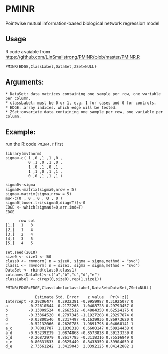 # PMINR
Pointwise mutual information-based biological network regression model<br>
## Usage<br>
R code avaiable from https://github.com/LinSmallstrong/PMINR/blob/master/PMINR.R <br>

    PMINR(EDGE,ClassLabel,DataSet,ZSet=NULL)

## Arguments:<br>

    * DataSet: data matrices containing one sample per row, one variable per column.  
    * classLabel: must be 0 or 1, e.g. 1 for cases and 0 for controls. 
    * EDGE: array indices. which edge will be tested.
    * ZSet:covariate data containing one sample per row, one variable per column.

## Example:
run the R code `PMINR.r` first<br>

    library(mvtnorm)
    sigma<-c( 1 ,0 ,1 ,1 ,0 ,  	
              0 ,1 ,0 ,1 ,0 ,	 
              1 ,0 ,1 ,0 ,1 , 	
              1 ,1 ,0 ,1 ,1 ,	 
              0 ,0 ,1 ,1 ,1 ) 
              
    sigma0<-sigma 
    sigma0<-matrix(sigma0,nrow = 5) 
    sigma<-matrix(sigma,nrow = 5) 
    mu<-c(0 , 0 , 0 , 0 , 0 ) 
    sigma0[lower.tri(sigma0,diag=T)]<-0 
    EDGE <- which(sigma0!=0,arr.ind=T) 
    EDGE 

          row col 
    [1,]   1   3 
    [2,]   1   4 
    [3,]   2   4 
    [4,]   3   5 
    [5,]   4   5 

    set.seed(2018) 
    size0 <- size1 <- 50 
    class0 <- rmvnorm( n = size0, sigma = sigma,method = "svd") 
    class1 <- rmvnorm( n = size1, sigma = sigma,method = "svd") 
    DataSet <- rbind(class0,class1) 
    colnames(DataSet)<-c("a","b","c","d","e") 
    classLabel <- c(rep(0,size0),rep(1,size1)) 

    PMINR(EDGE=EDGE,ClassLabel=classLabel,DataSet=DataSet,ZSet=NULL) 

                 Estimate Std. Error    z value   Pr(>|z|)  
    Intercept -0.29206477  0.2932381 -0.9959987 0.31925077 0
    a         -0.22610544  0.2172268 -1.0408728 0.29793457 0
    b         -0.13009524  0.2663512 -0.4884350 0.62524175 0
    c         -0.33364520  0.2797345 -1.1927208 0.23297874 0
    d         -0.03800546  0.2317497 -0.1639936 0.86973620 0
    e         -0.52132066  0.2620783 -1.9891793 0.04668141 1
    a_c        0.78081787  1.1830310  0.6600147 0.50924438 0
    a_d       -0.93239239  1.0874868 -0.8573828 0.39123339 0
    b_d       -0.26872979  0.8617785 -0.3118316 0.75516849 0
    c_e        0.80331533  0.9525449  0.8433359 0.39904059 0
    d_e        2.73561242  1.3415043  2.0392125 0.04142882 1
    

